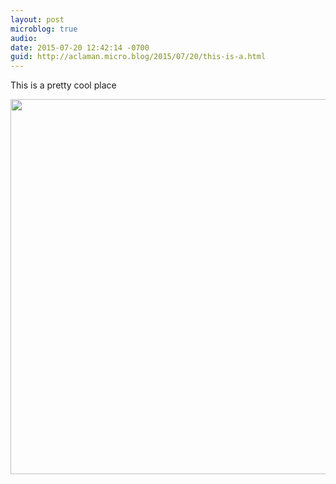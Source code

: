 ```yaml
---
layout: post
microblog: true
audio: 
date: 2015-07-20 12:42:14 -0700
guid: http://aclaman.micro.blog/2015/07/20/this-is-a.html
---
```

This is a pretty cool place

<img src="http://micro.alexclaman.com/uploads/2018/205acc7d78.jpg" width="600" height="600" />
